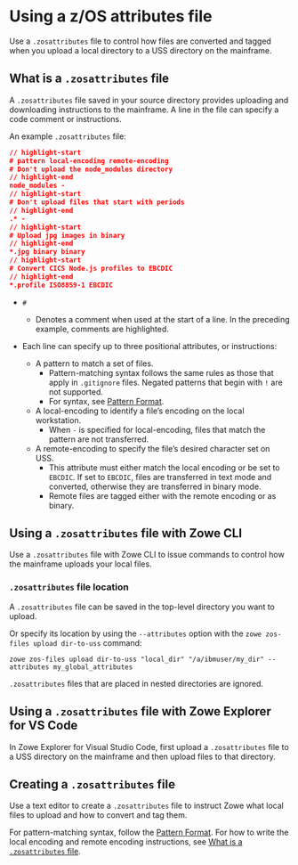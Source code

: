 # Using a z/OS attributes file

Use a `.zosattributes` file to control how files are converted and tagged when you upload a local directory to a USS directory on the mainframe.

## What is a `.zosattributes` file

A `.zosattributes` file saved in your source directory provides uploading and downloading instructions to the mainframe. A line in the file can specify a code comment or instructions.

An example `.zosattributes` file:

```json
// highlight-start
# pattern local-encoding remote-encoding
# Don't upload the node_modules directory
// highlight-end
node_modules -
// highlight-start
# Don't upload files that start with periods
// highlight-end
.* -
// highlight-start
# Upload jpg images in binary
// highlight-end
*.jpg binary binary
// highlight-start
# Convert CICS Node.js profiles to EBCDIC
// highlight-end
*.profile ISO8859-1 EBCDIC
```
- `#`
    - Denotes a comment when used at the start of a line. In the preceding example, comments are highlighted.

- Each line can specify up to three positional attributes, or instructions:

    - A pattern to match a set of files.
        - Pattern-matching syntax follows the same rules as those that apply in `.gitignore` files. Negated patterns that begin with `!` are not supported.
        - For syntax, see [Pattern Format]( https://git-scm.com/docs/gitignore#_pattern_format).
    - A local-encoding to identify a file’s encoding on the local workstation.
        - When `-` is specified for local-encoding, files that match the pattern are not transferred.
    - A remote-encoding to specify the file’s desired character set on USS.
        - This attribute must either match the local encoding or be set to `EBCDIC`. If set to `EBCDIC`, files are transferred in text mode and converted, otherwise they are transferred in binary mode.
        - Remote files are tagged either with the remote encoding or as binary.

## Using a `.zosattributes` file with Zowe CLI

Use a `.zosattributes` file with Zowe CLI to issue commands to control how the mainframe uploads your local files. 

### `.zosattributes` file location

A `.zosattributes` file can be saved in the top-level directory you want to upload.

Or specify its location by using the `--attributes` option with the `zowe zos-files upload dir-to-uss` command:

```
zowe zos-files upload dir-to-uss "local_dir" "/a/ibmuser/my_dir" --attributes my_global_attributes
```

`.zosattributes` files that are placed in nested directories are ignored.

## Using a `.zosattributes` file with Zowe Explorer for VS Code

In Zowe Explorer for Visual Studio Code, first upload a `.zosattributes` file to a USS directory on the mainframe and then upload files to that directory. 

## Creating a `.zosattributes` file

Use a text editor to create a `.zosattributes` file to instruct Zowe what local files to upload and how to convert and tag them.

For pattern-matching syntax, follow the [Pattern Format]( https://git-scm.com/docs/gitignore#_pattern_format). For how to write the local encoding and remote encoding instructions, see [What is a `.zosattributes` file](#what-is-a-zosattributes-file).
